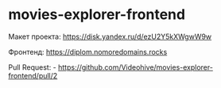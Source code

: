 # movies-explorer-frontend

Макет проекта: https://disk.yandex.ru/d/ezU2Y5kXWgwW9w

Фронтенд: https://diplom.nomoredomains.rocks

Pull Request: - https://github.com/Videohive/movies-explorer-frontend/pull/2
